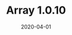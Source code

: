 ---
date: 2020-04-01
title: Array 1.0.10
rootPage: /blog
sidebar: Blog
showTitle: true
hideAnchor: true
---